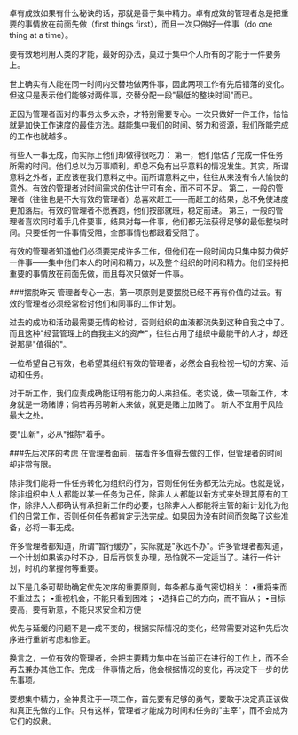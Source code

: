 卓有成效如果有什么秘诀的话，那就是善于集中精力。卓有成效的管理者总是把重要的事情放在前面先做（first things first），而且一次只做好一件事（do one thing at a time）。


要有效地利用人类的才能，最好的办法，莫过于集中个人所有的才能于一件要务上。


世上确实有人能在同一时间内交替地做两件事，因此两项工作有先后错落的变化。但这只是表示他们能够对两件事，交替分配一段"最低的整块时间"而已。

正因为管理者面对的事务太多太杂，才特别需要专心。一次只做好一件工作，恰恰就是加快工作速度的最佳方法。越能集中我们的时间、努力和资源，我们所能完成的工作也就越多。


有些人一事无成，而实际上他们却做得很吃力：
第一，他们低估了完成一件任务所需的时间。他们总以为万事顺利，却总不免有出乎意料的情况发生。其实，所谓意料之外者，正应该在我们意料之中。而所谓意料之中，往往从来没有令人愉快的意外。有效的管理者对时间需求的估计宁可有余，而不可不足。
第二，一般的管理者（往往也是不大有效的管理者）总喜欢赶工——而赶工的结果，总不免使进度更加落后。有效的管理者不愿赛跑，他们按部就班，稳定前进。
第三，一般的管理者喜欢同时着手几件要事，结果对每一件事，他们都无法获得足够的最低整块时间。只要任何一件事情受阻，全部事情也都跟着受阻了。


有效的管理者知道他们必须要完成许多工作，但他们在一段时间内只集中努力做好一件事——集中他们本人的时间和精力，以及整个组织的时间和精力。他们坚持把重要的事情放在前面先做，而且每次只做好一件事。


###摆脱昨天
管理者专心一志，第一项原则是要摆脱已经不再有价值的过去。有效的管理者必须经常检讨他们和同事的工作计划。

过去的成功和活动最需要无情的检讨，否则组织的血液都流失到这种自我之中了。而且这种"经营管理上的自我主义的资产"，往往占用了组织中最能干的人才，却还说那是"值得的"。


一位希望自己有效，也希望其组织有效的管理者，必然会自我检视一切的方案、活动和任务。

对于新工作，我们应责成确能证明有能力的人来担任。老实说，做一项新工作，本身就是一场赌博；倘若再另聘新人来做，就更是赌上加赌了。
新人不宜用于风险最大之处。

要"出新"，必从"推陈"着手。


###先后次序的考虑
在管理者面前，摆着许多值得去做的工作，但管理者的时间却非常有限。

除非我们能将一件任务转化为组织的行为，否则任何任务都无法完成。也就是说，除非组织中人人都能以某一任务为己任，除非人人都能以新方式来处理其原有的工作，除非人人都确认有承担新工作的必要，也除非人人都能将主管的新计划化为他们的日常工作，否则任何任务都肯定无法完成。如果因为没有时间而忽略了这些准备，必将一事无成。


许多管理者都知道，所谓"暂行缓办"，实际就是"永远不办"。许多管理者都知道，一个计划如果该办时不办，日后再恢复办理，恐怕就不一定适当了。进行一件计划，时机的掌握何等重要。

以下是几条可帮助确定优先次序的重要原则，每条都与勇气密切相关：
•重将来而不重过去；
•重视机会，不能只看到困难；
•选择自己的方向，而不盲从；
•目标要高，要有新意，不能只求安全和方便

优先与延缓的问题不是一成不变的，根据实际情况的变化，经常需要对这种先后次序进行重新考虑和修正。


换言之，一位有效的管理者，会把主要精力集中在当前正在进行的工作上，而不会再去兼办其他工作。完成一件事情之后，他会根据情况的变化，再决定下一步的优先事项。


要想集中精力，全神贯注于一项工作，首先要有足够的勇气，要敢于决定真正该做和真正先做的工作。只有这样，管理者才能成为时间和任务的"主宰"，而不会成为它们的奴隶。





















